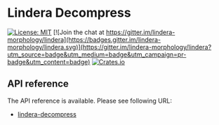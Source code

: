 # Lindera Decompress

[![License: MIT](https://img.shields.io/badge/License-MIT-yellow.svg)](https://opensource.org/licenses/MIT) [![Join the chat at https://gitter.im/lindera-morphology/lindera](https://badges.gitter.im/lindera-morphology/lindera.svg)](https://gitter.im/lindera-morphology/lindera?utm_source=badge&utm_medium=badge&utm_campaign=pr-badge&utm_content=badge) [![Crates.io](https://img.shields.io/crates/v/lindera-decompress.svg)](https://crates.io/crates/lindera-decompress)

## API reference

The API reference is available. Please see following URL:

- [lindera-decompress](https://docs.rs/lindera-decompress)
